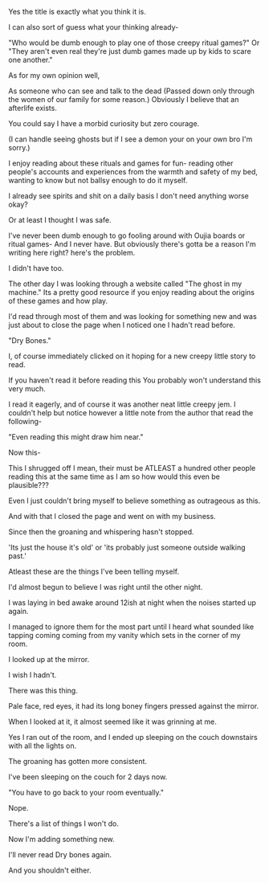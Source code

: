 Yes the title is exactly what you think it is.

I can also sort of guess what your thinking already-

"Who would be dumb enough to play one of those creepy ritual games?" 
Or "They aren't even real they're just dumb games made up by kids to scare one another."

As for my own opinion well,

As someone who can see and talk to the dead (Passed down only through the women of our family for some reason.) Obviously I believe that an afterlife exists.

You could say I have a morbid curiosity but zero courage. 

(I can handle seeing ghosts but if I see a demon your on your own bro I'm sorry.)

I enjoy reading about these rituals and games for fun- reading other people's accounts and experiences from the warmth and safety of my bed, wanting to know but not ballsy enough to do it myself.

I already see spirits and shit on a daily basis I don't need anything worse okay?

Or at least I thought I was safe.

I've never been dumb enough to go fooling around with Oujia boards or ritual games- And I never have. But obviously there's gotta be a reason I'm writing here right? here's the problem.

I didn't have too.

The other day I was looking through a website called "The ghost in my machine." Its a pretty good resource if you enjoy reading about the origins of these games and how play.

I'd read through most of them and was looking for something new and was just about to close the page when I noticed one I hadn't read before.

"Dry Bones."

I, of course immediately clicked on it hoping for a new creepy little story to read. 

If you haven't read it before reading this You probably won't understand this very much.

I read it eagerly, and of course it was another neat little creepy jem. I couldn't help but notice however a little note from the author that read the following-

"Even reading this might draw him near."

Now this-

This I shrugged off I mean, their must be ATLEAST a hundred other people reading this at the same time as I am so how would this even be plausible???

Even I just couldn't bring myself to believe something as outrageous as this.

And with that I closed the page and went on with my business.

Since then the groaning and whispering hasn't stopped.

'Its just the house it's old' 
or 
'its probably just someone outside walking past.' 

Atleast these are the things I've been telling myself.

I'd almost begun to believe I was right until the other night.

I was laying in bed awake around 12ish at night when the noises started up again.

I managed to ignore them for the most part until I heard what sounded like tapping coming coming from my vanity which sets in the corner of my room.

I looked up at the mirror.

I wish I hadn't.

There was this thing.

Pale face, red eyes, it had its long boney fingers pressed against the mirror.

When I looked at it, it almost seemed like it was grinning at me.

Yes I ran out of the room, and I ended up sleeping on the couch downstairs with all the lights on.

The groaning has gotten more consistent.

I've been sleeping on the couch for 2 days now.

"You have to go back to your room eventually."

Nope.

There's a list of things I won't do.

Now I'm adding something new.

I'll never read Dry bones again.

And you shouldn't either.